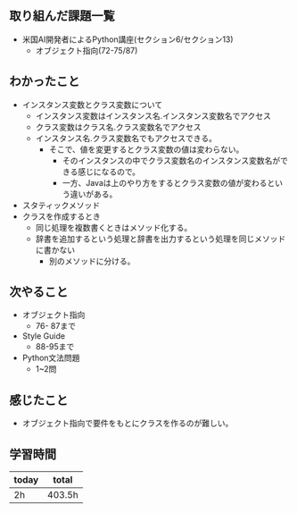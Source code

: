 ## 取り組んだ課題一覧

- 米国AI開発者によるPython講座(セクション6/セクション13)
	- オブジェクト指向(72-75/87)
## わかったこと

- インスタンス変数とクラス変数について
	- インスタンス変数はインスタンス名.インスタンス変数名でアクセス
	- クラス変数はクラス名.クラス変数名でアクセス
	- インスタンス名.クラス変数名でもアクセスできる。
		- そこで、値を変更するとクラス変数の値は変わらない。
			- そのインスタンスの中でクラス変数名のインスタンス変数名ができる感じになるので。
			- 一方、Javaは上のやり方をするとクラス変数の値が変わるという違いがある。
- スタティックメソッド
- クラスを作成するとき
	- 同じ処理を複数書くときはメソッド化する。
	- 辞書を追加するという処理と辞書を出力するという処理を同じメソッドに書かない
		- 別のメソッドに分ける。
## 次やること

- オブジェクト指向
	- 76- 87まで
- Style Guide
	- 88-95まで
- Python文法問題
	- 1~2問
## 感じたこと
- オブジェクト指向で要件をもとにクラスを作るのが難しい。

## 学習時間

| today | total  |
| ----- | ------ |
| 2h    | 403.5h |

